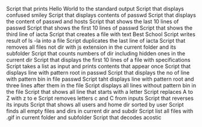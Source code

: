 Script that prints Hello World to the standard output
Script that displays confused smiley
Script that displays contents of passwd
Script that displays the content of passwd and hosts
Script that shows the last 10 lines of passwd
Script that shows the first 10 lines of passwd
Script that shows the third line of iacta
Script that creates a file with text Best School
Script writes result of ls -la into a file
Script duplicates the last line of iacta
Script that removes all files not dir with js extension in the current folder and its subfolder
Script that counts numbers of dir including hidden ones in the current dir
Script that displays the first 10 lines of a file with specifications
Script takes a list as input and prints contents that appear once
Script that displays line with pattern root in passwd
Script that displays the no of line with pattern bin in file passwd
Script taht displays line with pattern root and three lines after them in the file
Script displays all lines without pattern bin in the file
Script that shows all line that starts with a letter
Script replaces A to Z with z to e
Script removes letters c and C from inputs
Script that reverses its inputs
Script that shows all users and home dir sorted by user
Script finds all empty files and dirs in current dir and subdir
Script list all files with .gif in current folder and subfolder
Script that decodes acostic
